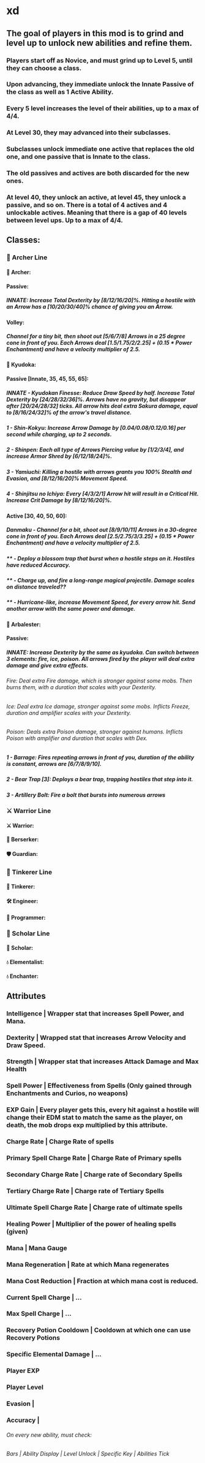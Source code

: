 # xd

## The goal of players in this mod is to grind and level up to unlock new abilities and refine them.
### Players start off as Novice, and must grind up to Level 5, until they can choose a class.
### Upon advancing, they immediate unlock the Innate Passive of the class as well as 1 Active Ability.
### Every 5 level increases the level of their abilities, up to a max of 4/4.
### At Level 30, they may advanced into their subclasses.
### Subclasses unlock immediate one active that replaces the old one, and one passive that is Innate to the class.
### The old passives and actives are both discarded for the new ones.
### At level 40, they unlock an active, at level 45, they unlock a passive, and so on. There is a total of 4 actives and 4 unlockable actives. Meaning that there is a gap of 40 levels between level ups. Up to a max of 4/4.

## Classes:
### 🏹 Archer Line
#### 🏹 Archer:
#### Passive:
##### INNATE: Increase Total Dexterity by [8/12/16/20]%. Hitting a hostile with an Arrow has a [10/20/30/40]% chance of giving you an Arrow.
#### Volley:
##### Channel for a tiny bit, then shoot out [5/6/7/8] Arrows in a 25 degree cone in front of you. Each Arrows deal [1.5/1.75/2/2.25] + (0.15 * Power Enchantment) and have a velocity multiplier of 2.5.
#### 🌸 Kyudoka:
#### Passive [Innate, 35, 45, 55, 65]:
##### INNATE - Kyudokan Finesse: Reduce Draw Speed by half. Increase Total Dexterity by [24/28/32/36]%. Arrows have no gravity, but disappear after [20/24/28/32] ticks. All arrow hits deal extra Sakura damage, equal to [8/16/24/32]% of the arrow's travel distance.
##### 1 - Shin-Kokyu: Increase Arrow Damage by [0.04/0.08/0.12/0.16] per second while charging, up to 2 seconds.
##### 2 - Shinpen: Each all type of Arrows Piercing value by [1/2/3/4], and increase Armor Shred by [6/12/18/24]%.
##### 3 - Yamiuchi: Killing a hostile with arrows grants you 100% Stealth and Evasion, and [8/12/16/20]% Movement Speed.
##### 4 - Shinjitsu no Ichiya: Every [4/3/2/1] Arrow hit will result in a Critical Hit. Increase Crit Damage by [8/12/16/20]%.

#### Active [30, 40, 50, 60]:
##### Danmaku - Channel for a bit, shoot out [8/9/10/11] Arrows in a 30-degree cone in front of you. Each Arrows deal [2.5/2.75/3/3.25] + (0.15 * Power Enchantment) and have a velocity multiplier of 2.5.
##### ** - Deploy a blossom trap that burst when a hostile steps on it. Hostiles have reduced Accuracy.
##### ** - Charge up, and fire a long-range magical projectile. Damage scales on distance traveled??
##### ** - Hurricane-like, increase Movement Speed, for every arrow hit. Send another arrow with the same power and damage.

#### 🔫 Arbalester:
#### Passive:
##### INNATE: Increase Dexterity by the same as kyudoka. Can switch between 3 elements: fire, ice, poison. All arrows fired by the player will deal extra damage and give extra effects.
###### Fire: Deal extra Fire damage, which is stronger against some mobs. Then burns them, with a duration that scales with your Dexterity.
###### Ice: Deal extra Ice damage, stronger against some mobs. Inflicts Freeze, duration and amplifier scales with your Dexterity.
###### Poison: Deals extra Poison damage, stronger against humans. Inflicts Poison with amplifier and duration that scales with Dex.

##### 1 - Barrage: Fires repeating arrows in front of you, duration of the ability is constant, arrows are [6/7/8/9/10]. 
##### 2 - Bear Trap [3]: Deploys a bear trap, trapping hostiles that step into it.
##### 3 - Artillery Bolt: Fire a bolt that bursts into numerous arrows
### ⚔️ Warrior Line
#### ⚔️ Warrior:
#### 🦾 Berserker:
#### 🛡️ Guardian:

### 🔧 Tinkerer Line
#### 🔧 Tinkerer:
#### 🛠️ Engineer:
#### 📱 Programmer:

### 📖 Scholar Line
#### 📖 Scholar:
#### 💧 Elementalist:
#### 💧 Enchanter:

## Attributes
### Intelligence | Wrapper stat that increases Spell Power, and Mana.
### Dexterity | Wrapped stat that increases Arrow Velocity and Draw Speed.
### Strength | Wrapper stat that increases Attack Damage and Max Health
### Spell Power | Effectiveness from Spells (Only gained through Enchantments and Curios, no weapons)
### EXP Gain | Every player gets this, every hit against a hostile will change their EDM stat to match the same as the player, on death, the mob drops exp multiplied by this attribute.
### Charge Rate | Charge Rate of spells
### Primary Spell Charge Rate | Charge Rate of Primary spells
### Secondary Charge Rate | Charge rate of Secondary Spells
### Tertiary Charge Rate | Charge rate of Tertiary Spells
### Ultimate Spell Charge Rate | Charge rate of ultimate spells
### Healing Power | Multiplier of the power of healing spells (given)
### Mana | Mana Gauge
### Mana Regeneration | Rate at which Mana regenerates
### Mana Cost Reduction | Fraction at which mana cost is reduced.
### Current Spell Charge | ...
### Max Spell Charge | ...
### Recovery Potion Cooldown | Cooldown at which one can use Recovery Potions
### Specific Elemental Damage | ...
### Player EXP
### Player Level
### Evasion |
### Accuracy | 

###### On every new ability, must check:
###### Bars | Ability Display | Level Unlock | Specific Key | Abilities Tick
